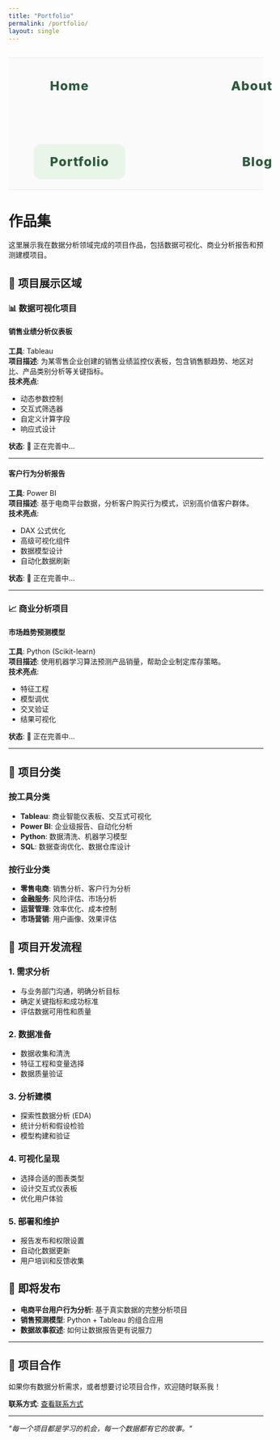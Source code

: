```yaml
---
title: "Portfolio"
permalink: /portfolio/
layout: single
---
```


<div class="nav-section" style="text-align: center; margin: 30px 0; padding: 20px 0; border-top: 1px solid #e8e8e8; border-bottom: 1px solid #e8e8e8; background: #fafafa;">
  <div style="max-width: 1400px; margin: 0 auto; padding: 0 50px;">
    <div style="display: flex; justify-content: space-between; align-items: center; flex-wrap: wrap;">
      <a href="/" style="color: #2d5a3d; text-decoration: none; font-weight: 800; font-size: 28px; padding: 22px 35px; border-radius: 15px; transition: all 0.3s ease; letter-spacing: 1.2px;">Home</a>
      <a href="/about/" style="color: #2d5a3d; text-decoration: none; font-weight: 800; font-size: 28px; padding: 22px 35px; border-radius: 15px; transition: all 0.3s ease; letter-spacing: 1.2px;">About</a>
      <a href="/portfolio/" style="color: #2d5a3d; text-decoration: none; font-weight: 800; font-size: 28px; padding: 22px 35px; border-radius: 15px; transition: all 0.3s ease; letter-spacing: 1.2px; background: #e8f5e8;">Portfolio</a>
      <a href="/blog/" style="color: #2d5a3d; text-decoration: none; font-weight: 800; font-size: 28px; padding: 22px 35px; border-radius: 15px; transition: all 0.3s ease; letter-spacing: 1.2px;">Blog</a>
    </div>
  </div>
</div>

<style>
/* 导航栏样式 */
.nav-section {
  width: 100% !important;
  max-width: none !important;
  margin: 30px 0 !important;
  padding: 20px 0 !important;
  text-align: center !important;
  border-top: 1px solid #e8e8e8 !important;
  border-bottom: 1px solid #e8e8e8 !important;
  background: #fafafa !important;
}

.nav-section > div {
  max-width: 1400px !important;
  margin: 0 auto !important;
  padding: 0 50px !important;
  width: 100% !important;
}

.nav-section > div > div {
  display: flex !important;
  justify-content: space-between !important;
  align-items: center !important;
  flex-wrap: wrap !important;
  width: 100% !important;
}

.nav-section a {
  color: #2d5a3d !important;
  text-decoration: none !important;
  font-weight: 800 !important;
  font-size: 28px !important;
  padding: 22px 35px !important;
  border-radius: 15px !important;
  transition: all 0.3s ease !important;
  letter-spacing: 1.2px !important;
}

/* 手机导航响应式 */
@media (max-width: 768px) {
  .nav-section > div > div {
    gap: 50px !important;
    flex-wrap: wrap !important;
  }
  .nav-section a {
    font-size: 22px !important;
    padding: 18px 28px !important;
    font-weight: 800 !important;
  }
}

/* 平板导航响应式 */
@media (min-width: 769px) and (max-width: 1024px) {
  .nav-section > div > div {
    gap: 80px !important;
  }
  .nav-section a {
    font-size: 25px !important;
    padding: 20px 32px !important;
  }
}

/* 页面经典布局 */
.page__content {
  max-width: 800px !important;
  margin: 0 auto !important;
  padding: 0 20px !important;
  font-size: 16px !important;
  line-height: 1.7 !important;
}

.page__content h1 {
  font-size: 2.5rem !important;
  margin-bottom: 1rem !important;
  color: #2d5a3d !important;
  border-bottom: 2px solid #e8e8e8 !important;
  padding-bottom: 0.5rem !important;
}

.page__content h2 {
  font-size: 1.8rem !important;
  margin-top: 2rem !important;
  margin-bottom: 1rem !important;
  color: #2d5a3d !important;
}

.page__content h3 {
  font-size: 1.4rem !important;
  margin-top: 1.5rem !important;
  margin-bottom: 0.8rem !important;
  color: #333 !important;
}

.page__content p {
  margin-bottom: 1.2rem !important;
  color: #444 !important;
}

.page__content ul, .page__content ol {
  margin-bottom: 1.2rem !important;
  padding-left: 2rem !important;
}

.page__content li {
  margin-bottom: 0.5rem !important;
  color: #444 !important;
}

/* 强制覆盖Jekyll主题样式 */
.single .page__content {
  max-width: 800px !important;
  margin: 0 auto !important;
  padding: 0 20px !important;
}

.single .page__inner {
  max-width: 800px !important;
  margin: 0 auto !important;
}
</style>

# 作品集

这里展示我在数据分析领域完成的项目作品，包括数据可视化、商业分析报告和预测建模项目。

## 🚧 项目展示区域

### 📊 数据可视化项目

#### 销售业绩分析仪表板
**工具**: Tableau  
**项目描述**: 为某零售企业创建的销售业绩监控仪表板，包含销售额趋势、地区对比、产品类别分析等关键指标。  
**技术亮点**: 
- 动态参数控制
- 交互式筛选器
- 自定义计算字段
- 响应式设计

**状态**: 🔄 正在完善中...

---

#### 客户行为分析报告
**工具**: Power BI  
**项目描述**: 基于电商平台数据，分析客户购买行为模式，识别高价值客户群体。  
**技术亮点**:
- DAX 公式优化
- 高级可视化组件
- 数据模型设计
- 自动化数据刷新

**状态**: 🔄 正在完善中...

---

### 📈 商业分析项目

#### 市场趋势预测模型
**工具**: Python (Scikit-learn)  
**项目描述**: 使用机器学习算法预测产品销量，帮助企业制定库存策略。  
**技术亮点**:
- 特征工程
- 模型调优
- 交叉验证
- 结果可视化

**状态**: 🔄 正在完善中...

---

## 🎯 项目分类

### 按工具分类
- **Tableau**: 商业智能仪表板、交互式可视化
- **Power BI**: 企业级报告、自动化分析
- **Python**: 数据清洗、机器学习模型
- **SQL**: 数据查询优化、数据仓库设计

### 按行业分类
- **零售电商**: 销售分析、客户行为分析
- **金融服务**: 风险评估、市场分析
- **运营管理**: 效率优化、成本控制
- **市场营销**: 用户画像、效果评估

## 📝 项目开发流程

### 1. 需求分析
- 与业务部门沟通，明确分析目标
- 确定关键指标和成功标准
- 评估数据可用性和质量

### 2. 数据准备
- 数据收集和清洗
- 特征工程和变量选择
- 数据质量验证

### 3. 分析建模
- 探索性数据分析 (EDA)
- 统计分析和假设检验
- 模型构建和验证

### 4. 可视化呈现
- 选择合适的图表类型
- 设计交互式仪表板
- 优化用户体验

### 5. 部署和维护
- 报告发布和权限设置
- 自动化数据更新
- 用户培训和反馈收集

## 🔄 即将发布

- **电商平台用户行为分析**: 基于真实数据的完整分析项目
- **销售预测模型**: Python + Tableau 的组合应用
- **数据故事叙述**: 如何让数据报告更有说服力

---

## 💼 项目合作

如果你有数据分析需求，或者想要讨论项目合作，欢迎随时联系我！

**联系方式**: [查看联系方式](/about/#联系方式)

---

*"每一个项目都是学习的机会，每一个数据都有它的故事。"*
